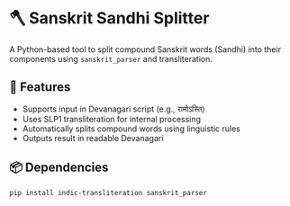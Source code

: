# 🪓 Sanskrit Sandhi Splitter

A Python-based tool to split compound Sanskrit words (Sandhi) into their components using `sanskrit_parser` and transliteration.

## 🚀 Features

- Supports input in Devanagari script (e.g., रामोऽस्ति)
- Uses SLP1 transliteration for internal processing
- Automatically splits compound words using linguistic rules
- Outputs result in readable Devanagari

## 📦 Dependencies

```bash
pip install indic-transliteration sanskrit_parser
